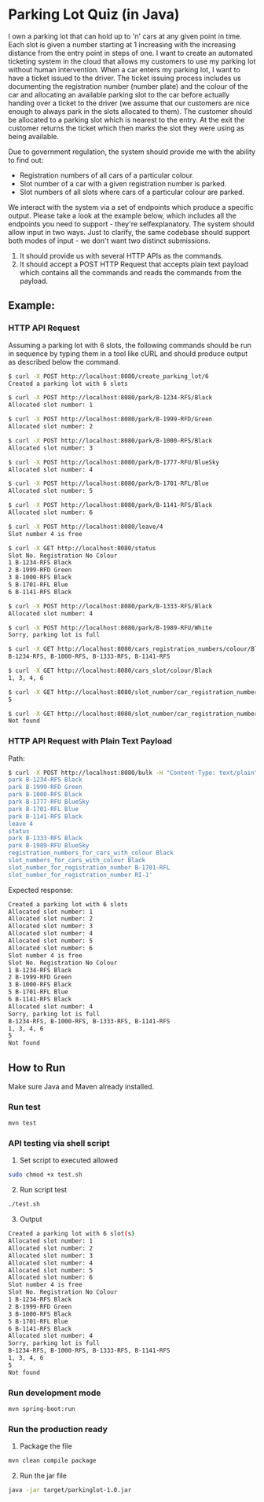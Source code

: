 # Parking Lot Quiz (in Java)

I own a parking lot that can hold up to 'n' cars at any given point in time.
Each slot is given a number starting at 1 increasing with the increasing distance from the entry point in steps of one.
I want to create an automated ticketing system in the cloud that allows my customers to use my parking lot without human intervention.
When a car enters my parking lot, I want to have a ticket issued to the driver.
The ticket issuing process includes us documenting the registration number (number plate) and the colour of the car and allocating an available parking slot to the car before actually handing over a ticket to the driver (we assume that our customers are nice enough to always park in the slots allocated to them).
The customer should be allocated to a parking slot which is nearest to the entry.
At the exit the customer returns the ticket which then marks the slot they were using as being available.

Due to government regulation, the system should provide me with the ability to find out:

- Registration numbers of all cars of a particular colour.
- Slot number of a car with a given registration number is parked.
- Slot numbers of all slots where cars of a particular colour are parked.

We interact with the system via a set of endpoints which produce a specific output.
Please take a look at the example below, which includes all the endpoints you need to support - they're selfexplanatory.
The system should allow input in two ways. Just to clarify, the same codebase should support both modes of input - we don't want two distinct submissions.

1. It should provide us with several HTTP APIs as the commands.
2. It should accept a POST HTTP Request that accepts plain text payload which contains all the commands and reads the commands from the payload.

## Example:

### HTTP API Request

Assuming a parking lot with 6 slots, the following commands should be run in sequence by
typing them in a tool like cURL and should produce output as described below the command.

```bash
$ curl -X POST http://localhost:8080/create_parking_lot/6
Created a parking lot with 6 slots
```

```bash
$ curl -X POST http://localhost:8080/park/B-1234-RFS/Black
Allocated slot number: 1
```

```bash
$ curl -X POST http://localhost:8080/park/B-1999-RFD/Green
Allocated slot number: 2
```

```bash
$ curl -X POST http://localhost:8080/park/B-1000-RFS/Black
Allocated slot number: 3
```

```bash
$ curl -X POST http://localhost:8080/park/B-1777-RFU/BlueSky
Allocated slot number: 4
```

```bash
$ curl -X POST http://localhost:8080/park/B-1701-RFL/Blue
Allocated slot number: 5
```

```bash
$ curl -X POST http://localhost:8080/park/B-1141-RFS/Black
Allocated slot number: 6
```

```bash
$ curl -X POST http://localhost:8080/leave/4
Slot number 4 is free
```

```bash
$ curl -X GET http://localhost:8080/status
Slot No. Registration No Colour
1 B-1234-RFS Black
2 B-1999-RFD Green
3 B-1000-RFS Black
5 B-1701-RFL Blue
6 B-1141-RFS Black
```

```bash
$ curl -X POST http://localhost:8080/park/B-1333-RFS/Black
Allocated slot number: 4
```

```bash
$ curl -X POST http://localhost:8080/park/B-1989-RFU/White
Sorry, parking lot is full
```

```bash
$ curl -X GET http://localhost:8080/cars_registration_numbers/colour/Black
B-1234-RFS, B-1000-RFS, B-1333-RFS, B-1141-RFS
```

```bash
$ curl -X GET http://localhost:8080/cars_slot/colour/Black
1, 3, 4, 6
```

```bash
$ curl -X GET http://localhost:8080/slot_number/car_registration_number/B-1701-RFL
5
```

```bash
$ curl -X GET http://localhost:8080/slot_number/car_registration_number/RI-1
Not found
```

### HTTP API Request with Plain Text Payload

Path:

```bash
$ curl -X POST http://localhost:8080/bulk -H "Content-Type: text/plain" -d 'create_parking_lot 6
park B-1234-RFS Black
park B-1999-RFD Green
park B-1000-RFS Black
park B-1777-RFU BlueSky
park B-1701-RFL Blue
park B-1141-RFS Black
leave 4
status
park B-1333-RFS Black
park B-1989-RFU BlueSky
registration_numbers_for_cars_with_colour Black
slot_numbers_for_cars_with_colour Black
slot_number_for_registration_number B-1701-RFL
slot_number_for_registration_number RI-1'
```

Expected response:

```bash
Created a parking lot with 6 slots
Allocated slot number: 1
Allocated slot number: 2
Allocated slot number: 3
Allocated slot number: 4
Allocated slot number: 5
Allocated slot number: 6
Slot number 4 is free
Slot No. Registration No Colour
1 B-1234-RFS Black
2 B-1999-RFD Green
3 B-1000-RFS Black
5 B-1701-RFL Blue
6 B-1141-RFS Black
Allocated slot number: 4
Sorry, parking lot is full
B-1234-RFS, B-1000-RFS, B-1333-RFS, B-1141-RFS
1, 3, 4, 6
5
Not found

```

## How to Run

Make sure Java and Maven already installed.

### Run test

```bash
mvn test
```

### API testing via shell script

1. Set script to executed allowed

```bash
sudo chmod +x test.sh
```

2. Run script test

```bash
./test.sh
```

3. Output

```bash
Created a parking lot with 6 slot(s)
Allocated slot number: 1
Allocated slot number: 2
Allocated slot number: 3
Allocated slot number: 4
Allocated slot number: 5
Allocated slot number: 6
Slot number 4 is free
Slot No. Registration No Colour
1 B-1234-RFS Black
2 B-1999-RFD Green
3 B-1000-RFS Black
5 B-1701-RFL Blue
6 B-1141-RFS Black
Allocated slot number: 4
Sorry, parking lot is full
B-1234-RFS, B-1000-RFS, B-1333-RFS, B-1141-RFS
1, 3, 4, 6
5
Not found

```

### Run development mode

```bash
mvn spring-boot:run
```

### Run the production ready

1. Package the file

```bash
mvn clean compile package
```

2. Run the jar file

```bash
java -jar target/parkinglot-1.0.jar
```

